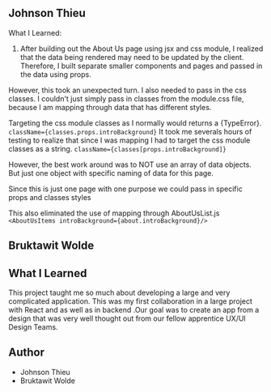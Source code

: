 ## Johnson Thieu


What I Learned:

1. After building out the About Us page using jsx and css module, I realized that the data being rendered may need to be updated by the client. Therefore, I built separate smaller components and pages and passed in the data using props.

However, this took an unexpected turn. I also needed to pass in the css classes. I couldn't just simply pass in classes from the module.css file, because I am mapping through data that has different styles.

Targeting the css module classes as I normally would returns a {TypeError}.  
`className={classes.props.introBackground}`
It took me severals hours of testing to realize that since I was mapping I had to target the css module classes as a string.
`className={classes[props.introBackground]}`

However, the best work around was to NOT use an array of data objects. But just one object with specific naming of data for this page.

Since this is just one page with one purpose we could pass in specific props and classes styles

This also eliminated the use of mapping through AboutUsList.js
`<AboutUsItems introBackground={about.introBackground}/>`

## Bruktawit Wolde

## What I Learned 

This project taught me so much about developing a large and very complicated application. This was my first collaboration in a  large project with React and as well as in backend .Our goal was to create an app from a design that was very well thought out from our fellow apprentice UX/UI Design Teams.

## Author
  * Johnson Thieu
  * Bruktawit Wolde
